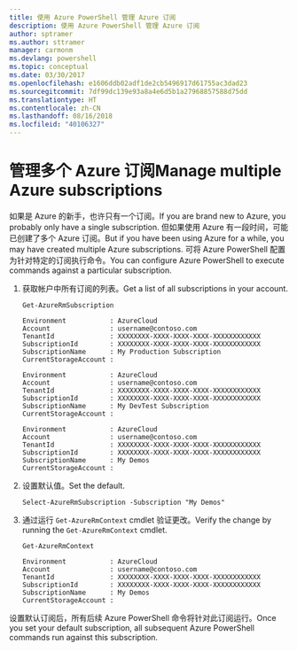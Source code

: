 ```yaml
---
title: 使用 Azure PowerShell 管理 Azure 订阅
description: 使用 Azure PowerShell 管理 Azure 订阅
author: sptramer
ms.author: sttramer
manager: carmonm
ms.devlang: powershell
ms.topic: conceptual
ms.date: 03/30/2017
ms.openlocfilehash: e1606ddb02adf1de2cb5496917d61755ac3dad23
ms.sourcegitcommit: 7df99dc139e93a8a4e6d5b1a27968857588d75dd
ms.translationtype: HT
ms.contentlocale: zh-CN
ms.lasthandoff: 08/16/2018
ms.locfileid: "40106327"
---
```

# <a name="manage-multiple-azure-subscriptions"></a><span data-ttu-id="f84db-103">管理多个 Azure 订阅</span><span class="sxs-lookup"><span data-stu-id="f84db-103">Manage multiple Azure subscriptions</span></span>

<span data-ttu-id="f84db-104">如果是 Azure 的新手，也许只有一个订阅。</span><span class="sxs-lookup"><span data-stu-id="f84db-104">If you are brand new to Azure, you probably only have a single subscription.</span></span> <span data-ttu-id="f84db-105">但如果使用 Azure 有一段时间，可能已创建了多个 Azure 订阅。</span><span class="sxs-lookup"><span data-stu-id="f84db-105">But if you have been using Azure for a while, you may have created multiple Azure subscriptions.</span></span> <span data-ttu-id="f84db-106">可将 Azure PowerShell 配置为针对特定的订阅执行命令。</span><span class="sxs-lookup"><span data-stu-id="f84db-106">You can configure Azure PowerShell to execute commands against a particular subscription.</span></span>

1. <span data-ttu-id="f84db-107">获取帐户中所有订阅的列表。</span><span class="sxs-lookup"><span data-stu-id="f84db-107">Get a list of all subscriptions in your account.</span></span>

    ```azurepowershell-interactive
    Get-AzureRmSubscription
    ```

    ```output
    Environment           : AzureCloud
    Account               : username@contoso.com
    TenantId              : XXXXXXXX-XXXX-XXXX-XXXX-XXXXXXXXXXXX
    SubscriptionId        : XXXXXXXX-XXXX-XXXX-XXXX-XXXXXXXXXXXX
    SubscriptionName      : My Production Subscription
    CurrentStorageAccount :

    Environment           : AzureCloud
    Account               : username@contoso.com
    TenantId              : XXXXXXXX-XXXX-XXXX-XXXX-XXXXXXXXXXXX
    SubscriptionId        : XXXXXXXX-XXXX-XXXX-XXXX-XXXXXXXXXXXX
    SubscriptionName      : My DevTest Subscription
    CurrentStorageAccount :

    Environment           : AzureCloud
    Account               : username@contoso.com
    TenantId              : XXXXXXXX-XXXX-XXXX-XXXX-XXXXXXXXXXXX
    SubscriptionId        : XXXXXXXX-XXXX-XXXX-XXXX-XXXXXXXXXXXX
    SubscriptionName      : My Demos
    CurrentStorageAccount :
    ```

2. <span data-ttu-id="f84db-108">设置默认值。</span><span class="sxs-lookup"><span data-stu-id="f84db-108">Set the default.</span></span>

    ```azurepowershell-interactive
    Select-AzureRmSubscription -Subscription "My Demos"
    ```

3. <span data-ttu-id="f84db-109">通过运行 `Get-AzureRmContext` cmdlet 验证更改。</span><span class="sxs-lookup"><span data-stu-id="f84db-109">Verify the change by running the `Get-AzureRmContext` cmdlet.</span></span>

    ```azurepowershell-interactive
    Get-AzureRmContext
    ```

    ```output
    Environment           : AzureCloud
    Account               : username@contoso.com
    TenantId              : XXXXXXXX-XXXX-XXXX-XXXX-XXXXXXXXXXXX
    SubscriptionId        : XXXXXXXX-XXXX-XXXX-XXXX-XXXXXXXXXXXX
    SubscriptionName      : My Demos
    CurrentStorageAccount :
    ```

<span data-ttu-id="f84db-110">设置默认订阅后，所有后续 Azure PowerShell 命令将针对此订阅运行。</span><span class="sxs-lookup"><span data-stu-id="f84db-110">Once you set your default subscription, all subsequent Azure PowerShell commands run against this subscription.</span></span>
